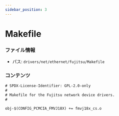 ```yaml
---
sidebar_position: 3
---
```

# Makefile

### ファイル情報

- パス: `drivers/net/ethernet/fujitsu/Makefile`

### コンテンツ

```txt
# SPDX-License-Identifier: GPL-2.0-only
#
# Makefile for the Fujitsu network device drivers.
#

obj-$(CONFIG_PCMCIA_FMVJ18X) += fmvj18x_cs.o

```
